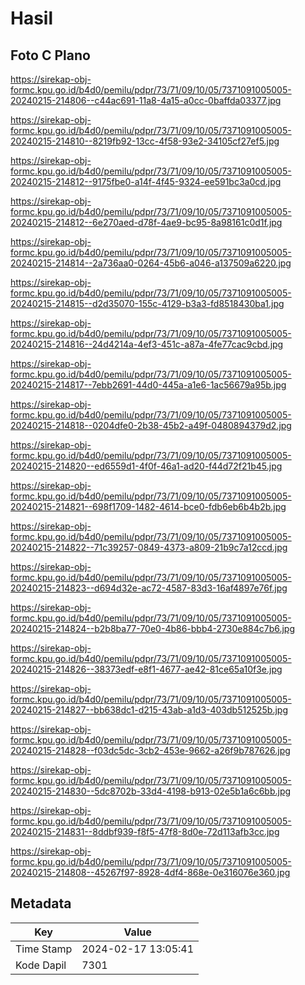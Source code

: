 # Hasil

## Foto C Plano

https://sirekap-obj-formc.kpu.go.id/b4d0/pemilu/pdpr/73/71/09/10/05/7371091005005-20240215-214806--c44ac691-11a8-4a15-a0cc-0baffda03377.jpg

https://sirekap-obj-formc.kpu.go.id/b4d0/pemilu/pdpr/73/71/09/10/05/7371091005005-20240215-214810--8219fb92-13cc-4f58-93e2-34105cf27ef5.jpg

https://sirekap-obj-formc.kpu.go.id/b4d0/pemilu/pdpr/73/71/09/10/05/7371091005005-20240215-214812--9175fbe0-a14f-4f45-9324-ee591bc3a0cd.jpg

https://sirekap-obj-formc.kpu.go.id/b4d0/pemilu/pdpr/73/71/09/10/05/7371091005005-20240215-214812--6e270aed-d78f-4ae9-bc95-8a98161c0d1f.jpg

https://sirekap-obj-formc.kpu.go.id/b4d0/pemilu/pdpr/73/71/09/10/05/7371091005005-20240215-214814--2a736aa0-0264-45b6-a046-a137509a6220.jpg

https://sirekap-obj-formc.kpu.go.id/b4d0/pemilu/pdpr/73/71/09/10/05/7371091005005-20240215-214815--d2d35070-155c-4129-b3a3-fd8518430ba1.jpg

https://sirekap-obj-formc.kpu.go.id/b4d0/pemilu/pdpr/73/71/09/10/05/7371091005005-20240215-214816--24d4214a-4ef3-451c-a87a-4fe77cac9cbd.jpg

https://sirekap-obj-formc.kpu.go.id/b4d0/pemilu/pdpr/73/71/09/10/05/7371091005005-20240215-214817--7ebb2691-44d0-445a-a1e6-1ac56679a95b.jpg

https://sirekap-obj-formc.kpu.go.id/b4d0/pemilu/pdpr/73/71/09/10/05/7371091005005-20240215-214818--0204dfe0-2b38-45b2-a49f-0480894379d2.jpg

https://sirekap-obj-formc.kpu.go.id/b4d0/pemilu/pdpr/73/71/09/10/05/7371091005005-20240215-214820--ed6559d1-4f0f-46a1-ad20-f44d72f21b45.jpg

https://sirekap-obj-formc.kpu.go.id/b4d0/pemilu/pdpr/73/71/09/10/05/7371091005005-20240215-214821--698f1709-1482-4614-bce0-fdb6eb6b4b2b.jpg

https://sirekap-obj-formc.kpu.go.id/b4d0/pemilu/pdpr/73/71/09/10/05/7371091005005-20240215-214822--71c39257-0849-4373-a809-21b9c7a12ccd.jpg

https://sirekap-obj-formc.kpu.go.id/b4d0/pemilu/pdpr/73/71/09/10/05/7371091005005-20240215-214823--d694d32e-ac72-4587-83d3-16af4897e76f.jpg

https://sirekap-obj-formc.kpu.go.id/b4d0/pemilu/pdpr/73/71/09/10/05/7371091005005-20240215-214824--b2b8ba77-70e0-4b86-bbb4-2730e884c7b6.jpg

https://sirekap-obj-formc.kpu.go.id/b4d0/pemilu/pdpr/73/71/09/10/05/7371091005005-20240215-214826--38373edf-e8f1-4677-ae42-81ce65a10f3e.jpg

https://sirekap-obj-formc.kpu.go.id/b4d0/pemilu/pdpr/73/71/09/10/05/7371091005005-20240215-214827--bb638dc1-d215-43ab-a1d3-403db512525b.jpg

https://sirekap-obj-formc.kpu.go.id/b4d0/pemilu/pdpr/73/71/09/10/05/7371091005005-20240215-214828--f03dc5dc-3cb2-453e-9662-a26f9b787626.jpg

https://sirekap-obj-formc.kpu.go.id/b4d0/pemilu/pdpr/73/71/09/10/05/7371091005005-20240215-214830--5dc8702b-33d4-4198-b913-02e5b1a6c6bb.jpg

https://sirekap-obj-formc.kpu.go.id/b4d0/pemilu/pdpr/73/71/09/10/05/7371091005005-20240215-214831--8ddbf939-f8f5-47f8-8d0e-72d113afb3cc.jpg

https://sirekap-obj-formc.kpu.go.id/b4d0/pemilu/pdpr/73/71/09/10/05/7371091005005-20240215-214808--45267f97-8928-4df4-868e-0e316076e360.jpg


## Metadata

| Key        | Value               |
| ---------- | ------------------- |
| Time Stamp | 2024-02-17 13:05:41 |
| Kode Dapil | 7301                |



